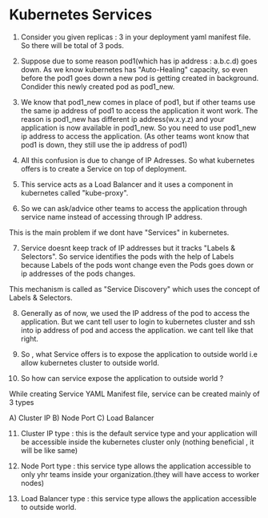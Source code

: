 Kubernetes Services
======================================

1. Consider you given replicas : 3 in your deployment yaml manifest file. So there will be total of 3 pods.
2. Suppose due to some reason pod1(which has ip address : a.b.c.d) goes down. As we know kubernetes has "Auto-Healing" capacity, so even before the pod1 goes down a new pod is getting created in background. Condider this newly created pod as pod1_new.
3. We know that pod1_new comes in place of pod1, but if other teams use the same ip address of pod1 to access the application it wont work. The reason is pod1_new has different ip address(w.x.y.z) and your application is now available in pod1_new. So you need to use pod1_new ip address to access the application. (As other teams wont know that pod1 is down, they still use the ip address of pod1)


4. All this confusion is due to change of IP Adresses. So what kubernetes offers is to create a Service on top of deployment.
5. This service acts as a Load Balancer and it uses a component in kubernetes called "kube-proxy".
6. So we can ask/advice other teams to access the application through service name instead of accessing through IP address.

This is the main problem if we dont have "Services" in kubernetes.

7. Service doesnt keep track of IP addresses but it tracks "Labels & Selectors". So service identifies the pods with the help of Labels because Labels of the pods wont change even the Pods goes down or ip addresses of the pods changes.

This mechanism is called as "Service Discovery" which uses the concept of Labels & Selectors.

8. Generally as of now, we used the IP address of the pod to access the application. But we cant tell user to login to kubernetes cluster and ssh into ip address of pod and access the application. we cant tell like that right.

9. So , what Service offers is to expose the application to outside world i.e allow kubernetes cluster to outside world.

10. So how can service expose the application to outside world ?

While creating Service YAML Manifest file, service can be created mainly of 3 types

A) Cluster IP
B) Node Port
C) Load Balancer

11. Cluster IP type : this is the default service type and your application will be accessible inside the kubernetes cluster only (nothing beneficial , it will be like same)

12. Node Port type : this service type allows the application accessible to only yhr teams inside your organization.(they will have access to worker nodes)

13. Load Balancer type : this service type allows the application accessible to outside world. 